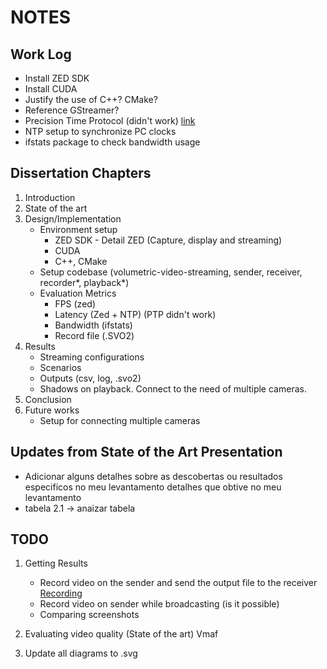 # NOTES

## Work Log
* Install ZED SDK
* Install CUDA
* Justify the use of C++? CMake?
* Reference GStreamer?
* Precision Time Protocol (didn't work) [link](https://www.stereolabs.com/docs/video/multi-camera#configure-the-ptp-service-to-synchronize-the-devices)
* NTP setup to synchronize PC clocks
* ifstats package to check bandwidth usage

## Dissertation Chapters
1. Introduction
2. State of the art
3. Design/Implementation
   - Environment setup
     - ZED SDK - Detail ZED (Capture, display and streaming)
     - CUDA
     - C++, CMake
   - Setup codebase (volumetric-video-streaming, sender, receiver, recorder*, playback*)
   - Evaluation Metrics
     - FPS (zed)
     - Latency (Zed + NTP) (PTP didn't work)
     - Bandwidth (ifstats)
     - Record file (.SVO2)
4. Results
   - Streaming configurations
   - Scenarios
   - Outputs (csv, log, .svo2)
   - Shadows on playback. Connect to the need of multiple cameras.
6. Conclusion
7. Future works
   - Setup for connecting multiple cameras

## Updates from State of the Art Presentation
- Adicionar alguns detalhes sobre as descobertas ou resultados especificos no meu levantamento detalhes que obtive no meu levantamento
- tabela 2.1 -> anaizar tabela

## TODO
1. Getting Results
	  - Record video on the sender and send the output file to the receiver [Recording](https://www.stereolabs.com/docs/video/recording) 
	  - Record video on sender while broadcasting (is it possible)
	  - Comparing screenshots
	  
2. Evaluating video quality (State of the art) Vmaf
3. Update all diagrams to .svg
